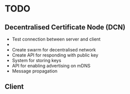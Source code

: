 # TODO

## Decentralised Certificate Node (DCN)

- Test connection between server and client
- 
- Create swarm for decentralised network
- Create API for responding with public key
- System for storing keys
- API for enabling advertising on mDNS
- Message propagation

## Client
